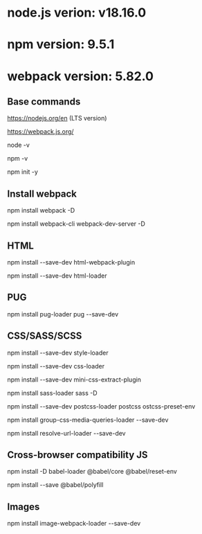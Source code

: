 # node.js verion: v18.16.0
# npm version: 9.5.1
# webpack version: 5.82.0

## Base commands
https://nodejs.org/en (LTS version)

https://webpack.js.org/

node -v

npm -v

npm init -y

## Install webpack
npm install webpack -D

npm install webpack-cli webpack-dev-server -D

## HTML
npm install --save-dev html-webpack-plugin

npm install --save-dev html-loader

## PUG
npm install pug-loader pug --save-dev

## CSS/SASS/SCSS
npm install --save-dev style-loader

npm install --save-dev css-loader

npm install --save-dev mini-css-extract-plugin

npm install sass-loader sass -D

npm install --save-dev postcss-loader postcss ostcss-preset-env

npm install group-css-media-queries-loader --save-dev

npm install resolve-url-loader --save-dev

## Сross-browser compatibility JS
npm install -D babel-loader @babel/core @babel/reset-env

npm install --save @babel/polyfill

## Images
npm install image-webpack-loader --save-dev